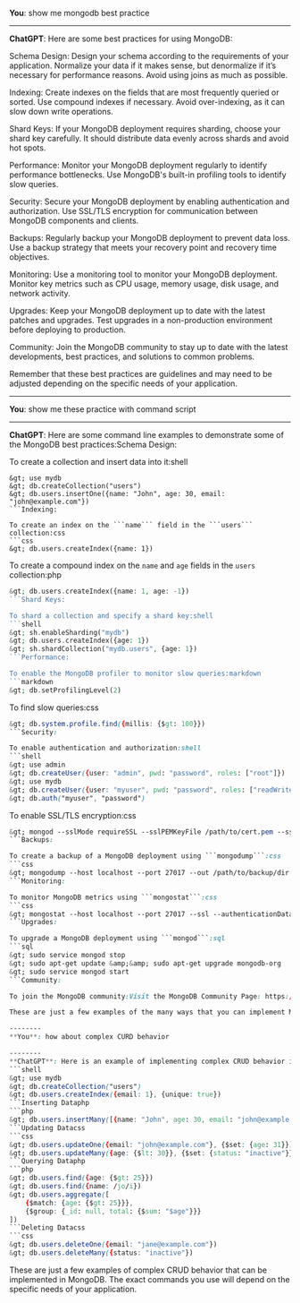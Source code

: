 **You**: show me mongodb best practice

--------
**ChatGPT**: Here are some best practices for using MongoDB:

Schema Design: Design your schema according to the requirements of your application. Normalize your data if it makes sense, but denormalize if it’s necessary for performance reasons. Avoid using joins as much as possible.

Indexing: Create indexes on the fields that are most frequently queried or sorted. Use compound indexes if necessary. Avoid over-indexing, as it can slow down write operations.

Shard Keys: If your MongoDB deployment requires sharding, choose your shard key carefully. It should distribute data evenly across shards and avoid hot spots.

Performance: Monitor your MongoDB deployment regularly to identify performance bottlenecks. Use MongoDB's built-in profiling tools to identify slow queries.

Security: Secure your MongoDB deployment by enabling authentication and authorization. Use SSL/TLS encryption for communication between MongoDB components and clients.

Backups: Regularly backup your MongoDB deployment to prevent data loss. Use a backup strategy that meets your recovery point and recovery time objectives.

Monitoring: Use a monitoring tool to monitor your MongoDB deployment. Monitor key metrics such as CPU usage, memory usage, disk usage, and network activity.

Upgrades: Keep your MongoDB deployment up to date with the latest patches and upgrades. Test upgrades in a non-production environment before deploying to production.

Community: Join the MongoDB community to stay up to date with the latest developments, best practices, and solutions to common problems.

Remember that these best practices are guidelines and may need to be adjusted depending on the specific needs of your application.

--------
**You**: show me these practice with  command script

--------
**ChatGPT**: Here are some command line examples to demonstrate some of the MongoDB best practices:Schema Design:

To create a collection and insert data into it:shell
```shell
&gt; use mydb
&gt; db.createCollection("users")
&gt; db.users.insertOne({name: "John", age: 30, email: "john@example.com"})
```Indexing:

To create an index on the ```name``` field in the ```users``` collection:css
```css
&gt; db.users.createIndex({name: 1})
```

To create a compound index on the ```name``` and ```age``` fields in the ```users``` collection:php
```php
&gt; db.users.createIndex({name: 1, age: -1})
```Shard Keys:

To shard a collection and specify a shard key:shell
```shell
&gt; sh.enableSharding("mydb")
&gt; db.users.createIndex({age: 1})
&gt; sh.shardCollection("mydb.users", {age: 1})
```Performance:

To enable the MongoDB profiler to monitor slow queries:markdown
```markdown
&gt; db.setProfilingLevel(2)
```

To find slow queries:css
```css
&gt; db.system.profile.find({millis: {$gt: 100}})
```Security:

To enable authentication and authorization:shell
```shell
&gt; use admin
&gt; db.createUser({user: "admin", pwd: "password", roles: ["root"]})
&gt; use mydb
&gt; db.createUser({user: "myuser", pwd: "password", roles: ["readWrite"]})
&gt; db.auth("myuser", "password")
```

To enable SSL/TLS encryption:css
```css
&gt; mongod --sslMode requireSSL --sslPEMKeyFile /path/to/cert.pem --sslCAFile /path/to/ca.pem
```Backups:

To create a backup of a MongoDB deployment using ```mongodump```:css
```css
&gt; mongodump --host localhost --port 27017 --out /path/to/backup/dir
```Monitoring:

To monitor MongoDB metrics using ```mongostat```:css
```css
&gt; mongostat --host localhost --port 27017 --ssl --authenticationDatabase admin --username myuser --password mypassword
```Upgrades:

To upgrade a MongoDB deployment using ```mongod```:sql
```sql
&gt; sudo service mongod stop
&gt; sudo apt-get update &amp;&amp; sudo apt-get upgrade mongodb-org
&gt; sudo service mongod start
```Community:

To join the MongoDB community:Visit the MongoDB Community Page: https://www.mongodb.com/community

These are just a few examples of the many ways that you can implement MongoDB best practices using command line tools.

--------
**You**: how about complex CURD behavior

--------
**ChatGPT**: Here is an example of implementing complex CRUD behavior in MongoDB using command scripts:Creating a Collection and Indexesshell
```shell
&gt; use mydb
&gt; db.createCollection("users")
&gt; db.users.createIndex({email: 1}, {unique: true})
```Inserting Dataphp
```php
&gt; db.users.insertMany([{name: "John", age: 30, email: "john@example.com"}, {name: "Jane", age: 25, email: "jane@example.com"}])
```Updating Datacss
```css
&gt; db.users.updateOne({email: "john@example.com"}, {$set: {age: 31}})
&gt; db.users.updateMany({age: {$lt: 30}}, {$set: {status: "inactive"}})
```Querying Dataphp
```php
&gt; db.users.find({age: {$gt: 25}})
&gt; db.users.find({name: /jo/i})
&gt; db.users.aggregate([
    {$match: {age: {$gt: 25}}},
    {$group: {_id: null, total: {$sum: "$age"}}}
])
```Deleting Datacss
```css
&gt; db.users.deleteOne({email: "jane@example.com"})
&gt; db.users.deleteMany({status: "inactive"})
```

These are just a few examples of complex CRUD behavior that can be implemented in MongoDB. The exact commands you use will depend on the specific needs of your application.

